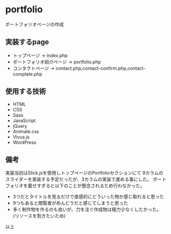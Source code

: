 # portfolio
ポートフォリオページの作成
## 実装するpage
- トップページ -> index.php
- ポートフォリオ紹介ページ -> portfolio.php
- コンタクトページ -> contact.php,contact-confirm.php,contact-complete.php
## 使用する技術
- HTML
- CSS
- Sass
- JavaScript
- jQuery
- Animate.css
- Vivus.js
- WordPress

## 備考
実装当初はSlick.jsを使用しトップページのPortfolioセクションにて
9カラムのスライダーを実装する予定だったが、3カラムの実装で進める事にした。
ポートフォリオを載せすぎると以下のことが懸念されるため行わなかった。
- 3つだとタイトルを見るだけで直感的にどういった物か感じ取れると思った
- 9つもあると閲覧者がめんどうだと感じてしまうと思った
- 多く制作物を作るのも良いが、力を注ぐ作成物は極力少なくしたかった。(リソースを割きたいため)


以上